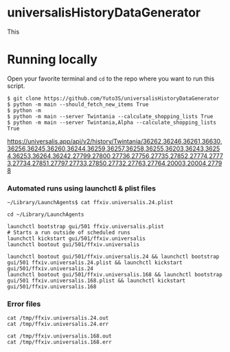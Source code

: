 # universalisHistoryDataGenerator

This

# Running locally
Open your favorite terminal and `cd` to the repo where you want to run this script.
```
$ git clone https://github.com/Yuto3S/universalisHistoryDataGenerator
$ python -m main --should_fetch_new_items True
$ python -m
$ python -m main --server Twintania --calculate_shopping_lists True
$ python -m main --server Twintania,Alpha --calculate_shopping_lists True
```

https://universalis.app/api/v2/history/Twintania/36262,36246,36261,36630,36256,36245,36260,36244,36259,36257,36258,36255,36203,36243,36254,36253,36264,36242,27799,27800,27736,27756,27735,27852,27774,27773,27734,27851,27797,27733,27850,27732,27763,27764,20003,20004,27798

### Automated runs using launchctl & plist files
```
~/Library/LaunchAgents$ cat ffxiv.universalis.24.plist

cd ~/Library/LaunchAgents

launchctl bootstrap gui/501 ffxiv.universalis.plist
# Starts a run outside of scheduled runs
launchctl kickstart gui/501/ffxiv.universalis
launchctl bootout gui/501/ffxiv.universalis

launchctl bootout gui/501/ffxiv.universalis.24 && launchctl bootstrap gui/501 ffxiv.universalis.24.plist && launchctl kickstart gui/501/ffxiv.universalis.24
launchctl bootout gui/501/ffxiv.universalis.168 && launchctl bootstrap gui/501 ffxiv.universalis.168.plist && launchctl kickstart gui/501/ffxiv.universalis.168
```

### Error files
```
cat /tmp/ffxiv.universalis.24.out
cat /tmp/ffxiv.universalis.24.err

cat /tmp/ffxiv.universalis.168.out
cat /tmp/ffxiv.universalis.168.err
```
